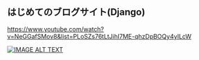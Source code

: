 ## はじめてのブログサイト(Django)

https://www.youtube.com/watch?v=NeGGafSMov8&list=PLoSZs76tLtJihI7ME-qhzDpBOQy4yILcW


[![IMAGE ALT TEXT](https://i.ytimg.com/vi/NeGGafSMov8/hqdefault.jpg?sqp=-oaymwEbCKgBEF5IVPKriqkDDggBFQAAiEIYAXABwAEG&rs=AOn4CLAQ9GLA7XzFRNUopMGySlQ9qqxcRA)](https://www.youtube.com/watch?v=NeGGafSMov8&list=PLoSZs76tLtJihI7ME-qhzDpBOQy4yILcW "Video Title")
